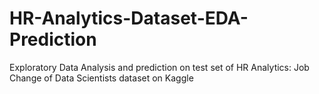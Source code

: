 # HR-Analytics-Dataset-EDA-Prediction
Exploratory Data Analysis and prediction on test set of HR Analytics: Job Change of Data Scientists dataset on Kaggle
